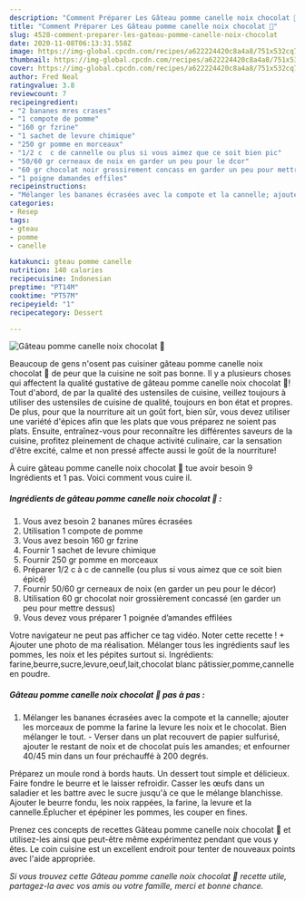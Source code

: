 ```yaml
---
description: "Comment Préparer Les Gâteau pomme canelle noix chocolat 🍫"
title: "Comment Préparer Les Gâteau pomme canelle noix chocolat 🍫"
slug: 4528-comment-preparer-les-gateau-pomme-canelle-noix-chocolat
date: 2020-11-08T06:13:31.558Z
image: https://img-global.cpcdn.com/recipes/a622224420c8a4a8/751x532cq70/gateau-pomme-canelle-noix-chocolat-🍫-photo-principale-de-la-recette.jpg
thumbnail: https://img-global.cpcdn.com/recipes/a622224420c8a4a8/751x532cq70/gateau-pomme-canelle-noix-chocolat-🍫-photo-principale-de-la-recette.jpg
cover: https://img-global.cpcdn.com/recipes/a622224420c8a4a8/751x532cq70/gateau-pomme-canelle-noix-chocolat-🍫-photo-principale-de-la-recette.jpg
author: Fred Neal
ratingvalue: 3.8
reviewcount: 7
recipeingredient:
- "2 bananes mres crases"
- "1 compote de pomme"
- "160 gr fzrine"
- "1 sachet de levure chimique"
- "250 gr pomme en morceaux"
- "1/2 c  c de cannelle ou plus si vous aimez que ce soit bien pic"
- "50/60 gr cerneaux de noix en garder un peu pour le dcor"
- "60 gr chocolat noir grossirement concass en garder un peu pour mettre dessus"
- "1 poigne damandes effiles"
recipeinstructions:
- "Mélanger les bananes écrasées avec la compote et la cannelle; ajouter les morceaux de pomme la farine la levure les noix et le chocolat. Bien mélanger le tout. Verser dans un plat recouvert de papier sulfurisé, ajouter le restant de noix et de chocolat puis les amandes; et enfourner 40/45 min dans un four préchauffé à 200 degrés."
categories:
- Resep
tags:
- gteau
- pomme
- canelle

katakunci: gteau pomme canelle 
nutrition: 140 calories
recipecuisine: Indonesian
preptime: "PT14M"
cooktime: "PT57M"
recipeyield: "1"
recipecategory: Dessert

---
```



![Gâteau pomme canelle noix chocolat 🍫](https://img-global.cpcdn.com/recipes/a622224420c8a4a8/751x532cq70/gateau-pomme-canelle-noix-chocolat-🍫-photo-principale-de-la-recette.jpg)

Beaucoup de gens n'osent pas cuisiner gâteau pomme canelle noix chocolat 🍫 de peur que la cuisine ne soit pas bonne. Il y a plusieurs choses qui affectent la qualité gustative de gâteau pomme canelle noix chocolat 🍫! Tout d'abord, de par la qualité des ustensiles de cuisine, veillez toujours à utiliser des ustensiles de cuisine de qualité, toujours en bon état et propres. De plus, pour que la nourriture ait un goût fort, bien sûr, vous devez utiliser une variété d'épices afin que les plats que vous préparez ne soient pas plats. Ensuite, entraînez-vous pour reconnaître les différentes saveurs de la cuisine, profitez pleinement de chaque activité culinaire, car la sensation d'être excité, calme et non pressé affecte aussi le goût de la nourriture!

<!--inarticleads1-->

À cuire gâteau pomme canelle noix chocolat 🍫 tue avoir besoin 9 Ingrédients et 1 pas. Voici comment vous cuire il.

##### Ingrédients de gâteau pomme canelle noix chocolat 🍫 :

1. Vous avez besoin 2 bananes mûres écrasées
1. Utilisation 1 compote de pomme
1. Vous avez besoin 160 gr fzrine
1. Fournir 1 sachet de levure chimique
1. Fournir 250 gr pomme en morceaux
1. Préparer 1/2 c à c de cannelle (ou plus si vous aimez que ce soit bien épicé)
1. Fournir 50/60 gr cerneaux de noix (en garder un peu pour le décor)
1. Utilisation 60 gr chocolat noir grossièrement concassé (en garder un peu pour mettre dessus)
1. Vous devez vous préparer 1 poignée d’amandes effilées


Votre navigateur ne peut pas afficher ce tag vidéo. Noter cette recette ! + Ajouter une photo de ma réalisation. Mélanger tous les ingrédients sauf les pommes, les noix et les pépites surtout si. Ingrédients: farine,beurre,sucre,levure,oeuf,lait,chocolat blanc pâtissier,pomme,cannelle en poudre. 

<!--inarticleads2-->

##### Gâteau pomme canelle noix chocolat 🍫 pas à pas :

1. Mélanger les bananes écrasées avec la compote et la cannelle; ajouter les morceaux de pomme la farine la levure les noix et le chocolat. Bien mélanger le tout. - Verser dans un plat recouvert de papier sulfurisé, ajouter le restant de noix et de chocolat puis les amandes; et enfourner 40/45 min dans un four préchauffé à 200 degrés.


Préparez un moule rond à bords hauts. Un dessert tout simple et délicieux. Faire fondre le beurre et le laisser refroidir. Casser les œufs dans un saladier et les battre avec le sucre jusqu&#39;à ce que le mélange blanchisse. Ajouter le beurre fondu, les noix rappées, la farine, la levure et la cannelle.Éplucher et épépiner les pommes, les couper en fines. 

<!--inarticleads1-->

<p>
Prenez ces concepts de recettes Gâteau pomme canelle noix chocolat 🍫 et utilisez-les ainsi que peut-être même expérimentez pendant que vous y êtes. Le coin cuisine est un excellent endroit pour tenter de nouveaux points avec l'aide appropriée.
</p>

<p>
<i>Si vous trouvez cette Gâteau pomme canelle noix chocolat 🍫 recette utile, partagez-la avec vos amis ou votre famille, merci et bonne chance.</i>
</p>
